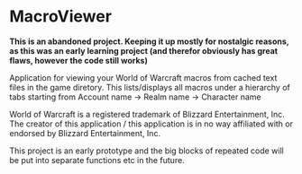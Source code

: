# MacroViewer

**This is an abandoned project. Keeping it up mostly for nostalgic reasons, as this was an early learning project (and therefor obviously has great flaws, however the code still works)**

Application for viewing your World of Warcraft macros from cached text files in the game diretory.
This lists/displays all macros under a hierarchy of tabs starting from Account name -> Realm name -> Character name

World of Warcraft is a registered trademark of Blizzard Entertainment, Inc.
The creator of this application / this application is in no way affiliated with or endorsed by Blizzard Entertainment, Inc.

This project is an early prototype and the big blocks of repeated code will be put into separate functions etc in the future.
